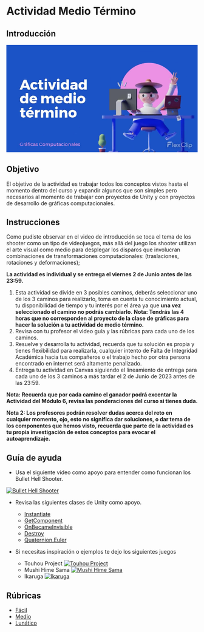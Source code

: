 # Actividad Medio Término

## Introducción
[![Intro](/graphics/assets/half_term/thumbnail.png)](/graphics/assets/half_term/intro.mp4)

## Objetivo
El objetivo de la actividad es trabajar todos los conceptos vistos hasta el momento dentro del curso y expandir algunos que son simples pero necesarios al momento de trabajar con proyectos de Unity y con proyectos de desarrollo de gráficas computacionales.

## Instrucciones
Como pudiste observar en el video de introducción se toca el tema de los shooter como un tipo de videojuegos, más allá del juego los shooter utilizan el arte visual como medio para desplegar los disparos que involucran combinaciones de transformaciones computacionales: (traslaciones, rotaciones y deformaciones);

**La actividad es individual y se entrega el viernes 2 de Junio antes de las 23:59.**

1. Esta actividad se divide en 3 posibles caminos, deberás seleccionar uno de los 3 caminos para realizarlo, toma en cuenta tu conocimiento actual, tu disponibilidad de tiempo y tu interés por el área ya que **una vez seleccionado el camino no podrás cambiarlo**.
   **Nota: Tendrás las 4 horas que no corresponden al proyecto de la clase de gráficas para hacer la solución a tu actividad de medio término.**
2. Revisa con tu profesor el video guía y las rúbricas para cada uno de los caminos.
3. Resuelve y desarrolla tu actividad, recuerda que tu solución es propia y tienes flexibilidad para realizarla, cualquier intento de Falta de Integridad Académica hacia tus compañeros o el trabajo hecho por otra persona encontrado en internet será altamente penalizado.
4. Entrega tu actividad en Canvas siguiendo el lineamiento de entrega para cada uno de los 3 caminos a más tardar el 2 de Junio de 2023 antes de las 23:59.

**Nota: Recuerda que por cada camino el ganador podrá excentar la Actividad del Módulo 6, revisa las ponderaciones del curso si tienes duda.**

**Nota 2: Los profesores podrán resolver dudas acerca del reto en cualquier momento, ojo, esto no significa dar soluciones, o dar tema de los componentes que hemos visto, recuerda que parte de la actividad es tu propia investigación de estos conceptos para evocar el autoaprendizaje.**

## Guía de ayuda
- Usa el siguiente video como apoyo para entender como funcionan los Bullet Hell Shooter.
  
[![Bullet Hell Shooter](https://i3.ytimg.com/vi/QQ3Yub9So2k/maxresdefault.jpg)](https://www.youtube.com/watch?v=QQ3Yub9So2k&list=PLfx-IAtqi4dpQ5x3pmuLg5pDGpkTxhniU&index=20&t=184s)

- Revisa las siguientes clases de Unity como apoyo.
  - [Instantiate](https://docs.unity3d.com/ScriptReference/Object.Instantiate.html)
  - [GetComponent](https://docs.unity3d.com/ScriptReference/GameObject.GetComponent.html)
  - [OnBecameInvisible](https://docs.unity3d.com/ScriptReference/Renderer.OnBecameInvisible.html)
  - [Destroy](https://docs.unity3d.com/ScriptReference/Object.Destroy.html)
  - [Quaternion.Euler](https://docs.unity3d.com/ScriptReference/Quaternion.Euler.html)

- Si necesitas inspiración o ejemplos te dejo los siguientes juegos
  - Touhou Project
[![Touhou Project](https://i3.ytimg.com/vi/AY7QEEnSGVU/maxresdefault.jpg)](https://www.youtube.com/watch?v=AY7QEEnSGVU&t=332s)
  - Mushi Hime Sama
[![Mushi Hime Sama](https://i3.ytimg.com/vi/bf0xkLOlQqw/maxresdefault.jpg)](https://www.youtube.com/watch?v=bf0xkLOlQqw)
  - Ikaruga
[![Ikaruga](http://i3.ytimg.com/vi/wJ_TugFD8VI/hqdefault.jpg)](https://www.youtube.com/watch?v=wJ_TugFD8VI)


## Rúbricas

- [Fácil](/graphics/half_term/1_easy.md)
- [Medio](/graphics/half_term/2_medium.md)
- [Lunático](/graphics/half_term/3_lunatic.md)




